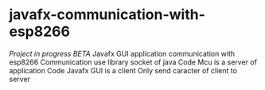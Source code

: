 # javafx-communication-with-esp8266
*Project in progress BETA*
Javafx GUI application communication with esp8266
Communication use library socket of java
Code Mcu is a server of application 
Code Javafx GUI is a client
Only send caracter of client to server 

